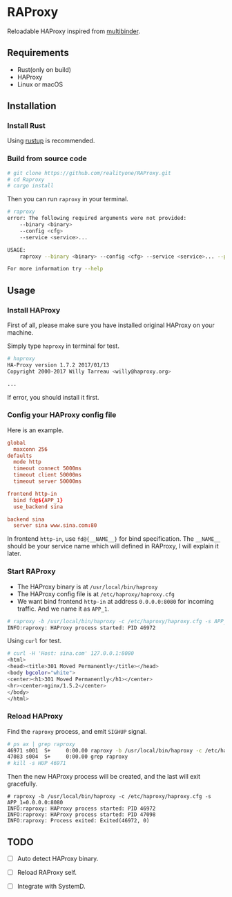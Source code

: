 # RAProxy

Reloadable HAProxy inspired from [multibinder](https://github.com/github/multibinder).

## Requirements

- Rust(only on build)
- HAProxy
- Linux or macOS

## Installation

### Install Rust

Using [rustup](https://www.rustup.rs) is recommended.

### Build from source code

```bash
# git clone https://github.com/realityone/RAProxy.git
# cd Raproxy
# cargo install
```

Then you can run `raproxy` in your terminal.

```bash
# raproxy 
error: The following required arguments were not provided:
    --binary <binary>
    --config <cfg>
    --service <service>...

USAGE:
    raproxy --binary <binary> --config <cfg> --service <service>... --pid <pid>

For more information try --help
```

## Usage

### Install HAProxy

First of all, please make sure you have installed original HAProxy on your machine.

Simply type `haproxy` in terminal for test.

```bash
# haproxy 
HA-Proxy version 1.7.2 2017/01/13
Copyright 2000-2017 Willy Tarreau <willy@haproxy.org>

...
```

If error, you should install it first.

### Config your HAProxy config file

Here is an example.

```conf
global
  maxconn 256
defaults
  mode http
  timeout connect 5000ms
  timeout client 50000ms
  timeout server 50000ms

frontend http-in
  bind fd@${APP_1}
  use_backend sina

backend sina
  server sina www.sina.com:80
```

In frontend `http-in`, use `fd@{__NAME__}` for bind specification. The `__NAME__` should be your service name which will defined in RAProxy, I will explain it later.

### Start RAProxy

- The HAProxy binary is at `/usr/local/bin/haproxy`
- The HAProxy config file is at `/etc/haproxy/haproxy.cfg`
- We want bind frontend `http-in` at address `0.0.0.0:8080` for incoming traffic. And we name it as `APP_1`.

```bash
# raproxy -b /usr/local/bin/haproxy -c /etc/haproxy/haproxy.cfg -s APP_1=0.0.0.0:8080
INFO:raproxy: HAProxy process started: PID 46972
```

Using `curl` for test.

```bash
# curl -H 'Host: sina.com' 127.0.0.1:8080
<html>
<head><title>301 Moved Permanently</title></head>
<body bgcolor="white">
<center><h1>301 Moved Permanently</h1></center>
<hr><center>nginx/1.5.2</center>
</body>
</html>
```

### Reload HAProxy

Find the `raproxy` process, and emit `SIGHUP` signal.

```bash
# ps ax | grep raproxy
46971 s001  S+     0:00.00 raproxy -b /usr/local/bin/haproxy -c /etc/haproxy/haproxy.cfg -s APP_1=0.0.0.0:8080
47083 s004  S+     0:00.00 grep raproxy
# kill -s HUP 46971
```

Then the new HAProxy process will be created, and the last will exit gracefully.

```
# raproxy -b /usr/local/bin/haproxy -c /etc/haproxy/haproxy.cfg -s APP_1=0.0.0.0:8080
INFO:raproxy: HAProxy process started: PID 46972
INFO:raproxy: HAProxy process started: PID 47098
INFO:raproxy: Process exited: Exited(46972, 0)
```

## TODO

* [ ] Auto detect HAProxy binary.
* [ ] Reload RAProxy self.
* [ ] Integrate with SystemD.


